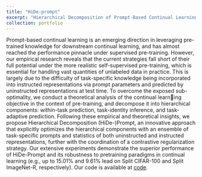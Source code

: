 ```yaml
---
title: "HiDe-prompt"
excerpt: "Hierarchical Decomposition of Prompt-Based Continual Learning <br/><img src='/images/portfolio2.png'>"
collection: portfolio
---
```


Prompt-based continual learning is an emerging direction in leveraging pre-trained
knowledge for downstream continual learning, and has almost reached the performance pinnacle under supervised pre-training.
However, our empirical research reveals that the current strategies fall short of their full potential under the more
realistic self-supervised pre-training, which is essential for handling vast quantities
of unlabeled data in practice. This is largely due to the difficulty of task-specific
knowledge being incorporated into instructed representations via prompt parameters and predicted by uninstructed representations at test time. 
To overcome the exposed sub-optimality, we conduct a theoretical analysis of the continual learning objective in the context of pre-training,
and decompose it into hierarchical components: within-task prediction, task-identity inference, and task-adaptive
prediction. Following these empirical and theoretical insights, we propose Hierarchical Decomposition (HiDe-)Prompt, 
an innovative approach that explicitly optimizes the hierarchical components with an ensemble of task-specific prompts
and statistics of both uninstructed and instructed representations, further with the coordination of a contrastive regularization strategy. 
Our extensive experiments demonstrate the superior performance of HiDe-Prompt and its robustness to pretraining paradigms in continual learning (e.g., up to 15.01% and 9.61% lead on
Split CIFAR-100 and Split ImageNet-R, respectively). Our code is available at [code](https://github.com/thu-ml/HiDe-Prompt).

